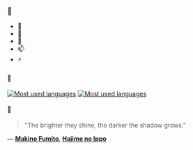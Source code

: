 ### 👋

- 🔭
- 🌱
- 💬
- 📫
- ⚡

#### 🧏

[![Most used languages](https://github-readme-stats-aynah.vercel.app/api/top-langs/?username=aynh&theme=solarized-dark&langs_count=6&layout=compact&hide_title=true)](https://github.com/anuraghazra/github-readme-stats#gh-dark-mode-only)
[![Most used languages](https://github-readme-stats-aynah.vercel.app/api/top-langs/?username=aynh&theme=solarized-light&langs_count=6&layout=compact&hide_title=true)](https://github.com/anuraghazra/github-readme-stats#gh-light-mode-only)

#### 💬

> "The brighter they shine, the darker the shadow grows."

&mdash; [**Makino Fumito**](https://myanimelist.net/character.php?q=Makino%20Fumito&cat=character), [**Hajime no Ippo**](https://myanimelist.net/search/all?q=Hajime%20no%20Ippo&cat=all)
